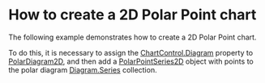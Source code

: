 # How to create a 2D Polar Point chart


<p>The following example demonstrates how to create a 2D Polar Point  chart.<br />
</p><p>To do this, it is necessary to assign the <a href="http://help.devexpress.com/#WPF/DevExpressXpfChartsChartControl_Diagramtopic"><u>ChartControl.Diagram</u></a>  property to <a href="http://help.devexpress.com/#WPF/clsDevExpressXpfChartsPolarDiagram2Dtopic"><u>PolarDiagram2D</u></a>,  and then add a <a href="http://help.devexpress.com/#WPF/clsDevExpressXpfChartsPolarPointSeries2Dtopic"><u>PolarPointSeries2D</u></a> object with points to the polar diagram <a href="http://help.devexpress.com/#WPF/DevExpressXpfChartsDiagram_Seriestopic"><u>Diagram.Series</u></a> collection. </p><br />


<br/>


